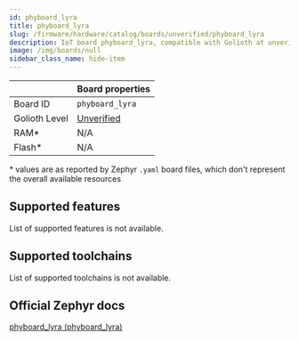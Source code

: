 ```yaml
---
id: phyboard_lyra
title: phyboard_lyra
slug: /firmware/hardware/catalog/boards/unverified/phyboard_lyra
description: IoT board phyboard_lyra, compatible with Golioth at unverified level.
image: /img/boards/null
sidebar_class_name: hide-item
---
```


[//]: # (This is an auto-generated file, do not edit! Changes to it will be lost upon re-generation)



|                | Board properties     |
| -------------  | -------------------- |
| Board ID       | `phyboard_lyra` |
| Golioth Level  | [Unverified](/firmware/hardware#unverified-boards) |
| RAM*           | N/A |
| Flash*         | N/A |

\* values are as reported by Zephyr `.yaml` board files, which don't represent the overall available resources



## Supported features

List of supported features is not available.

## Supported toolchains

List of supported toolchains is not available.

## Official Zephyr docs

[phyboard_lyra (phyboard_lyra)](https://docs.zephyrproject.org/latest/boards/phytec/phyboard_lyra/doc/index.html)
